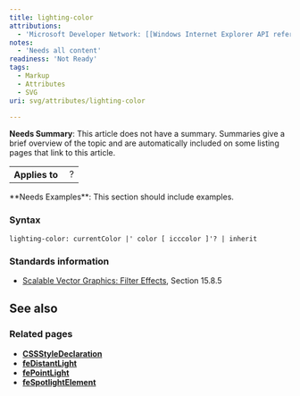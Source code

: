 ```yaml
---
title: lighting-color
attributions:
  - 'Microsoft Developer Network: [[Windows Internet Explorer API reference](http://msdn.microsoft.com/en-us/library/ie/hh828809%28v=vs.85%29.aspx) Article]'
notes:
  - 'Needs all content'
readiness: 'Not Ready'
tags:
  - Markup
  - Attributes
  - SVG
uri: svg/attributes/lighting-color

---
```

**Needs Summary**: This article does not have a summary. Summaries give a brief overview of the topic and are automatically included on some listing pages that link to this article.

<table class="wikitable">
<tr>
<th>
Applies to

</th>
<td>
 ?

</td>
</tr>
</table>
**Needs Examples**: This section should include examples.

### Syntax

    lighting-color: currentColor |' color [ icccolor ]'? | inherit

### Standards information

-   [Scalable Vector Graphics: Filter Effects](http://go.microsoft.com/fwlink/p/?linkid=226062), Section 15.8.5

## See also

### Related pages

-   [**CSSStyleDeclaration**](/css/cssom/CSSStyleDeclaration/CSSStyleDeclaration)
-   [**feDistantLight**](/svg/elements/feDistantLight)
-   [**fePointLight**](/svg/elements/fePointLight)
-   [**feSpotlightElement**](/svg/elements/feSpotlight)
